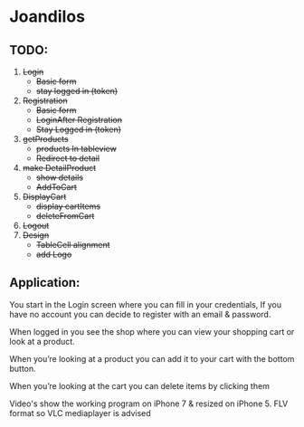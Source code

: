 # JoandiIos

## TODO:

1. ~~Login~~
	* ~~Basic form~~
	* ~~stay logged in (token)~~
2. ~~Registration~~
	* ~~Basic form~~
	* ~~LoginAfter Registration~~
	* ~~Stay Logged in (token)~~
3. ~~getProducts~~
	* ~~products In tableview~~
	* ~~Redirect to detail~~
4. ~~make DetailProduct~~
	* ~~show details~~
	* ~~AddToCart~~
5. ~~DisplayCart~~
	* ~~display cartItems~~
	* ~~deleteFromCart~~
6. ~~Logout~~
7. ~~Design~~
	* ~~TableCell alignment~~
	* ~~add Logo~~

## Application:

You start in the Login screen where you can fill in your credentials,
If you have no account you can decide to register with an email & password.

When logged in you see the shop where you can view your shopping cart or look at a product.

When you’re looking at a product you can add it to your cart with the  bottom button.

When you’re looking at the cart you can delete items by clicking them

Video's show the working program on iPhone 7 & resized on iPhone 5.
FLV format so VLC mediaplayer is advised
